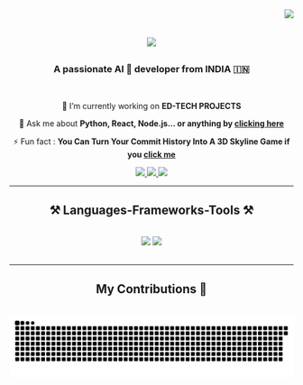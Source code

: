 <img align="right" src="https://visitor-badge.laobi.icu/badge?page_id=Aryaan-Dev.Aryaan-Dev" />

<h1 align="center">
    <img src="https://readme-typing-svg.herokuapp.com/?font=Righteous&size=35&center=true&vCenter=true&width=500&height=70&duration=4000&lines=Hello+Everyone+👋;+I'm+B+P+ARYAAN+!;+सभी+को+नमस्कार+🙏;+मैं+बी+पी+आर्यान+!;+ନମସ୍କାର+ସମସ୍ତଙ୍କୁ+🙏;+ମୁଁ+ବି+ପି+ଆର୍ୟାନ୍+!;" />
</h1>

<h3 align="center">A passionate AI 🤖 developer from INDIA 🇮🇳 </h3>

<br/>

<div align="center">
 
🎯 I’m currently working on **ED-TECH PROJECTS**


💬 Ask me about **Python, React, Node.js... or anything by [clicking here](https://github.com/Aryaan-Dev/Aryaan-Dev/issues)**

⚡ Fun fact : **You Can Turn Your Commit History Into A 3D Skyline Game if you [click me](https://github.com/github/gh-skyline)**

 </div>
 
<div align="center"> 
  <a href="mailto:bparyaan@gmail.com">
    <img src="https://img.shields.io/badge/Gmail-333333?style=for-the-badge&logo=gmail&logoColor=red" />
  </a>
  <a href="https://www.linkedin.com/in/b-p-aryaan" target="_blank">
    <img src="https://img.shields.io/badge/LinkedIn-0077B5?style=for-the-badge&logo=linkedin&logoColor=white" target="_blank" />
  </a>
  <a href="https://bparyaan-portfolio.netlify.app" target="_blank">
     <img src="https://img.shields.io/badge/Portfolio-FF5722?style=for-the-badge&logo=todoist&logoColor=white" target="_blank" />
  </a>
</div>

 <hr/>
 
<h2 align="center">⚒️ Languages-Frameworks-Tools ⚒️</h2>
<br/>
<div align="center">
    <img src="https://skillicons.dev/icons?i=react,bootstrap,mui,html,css,vscode,github,figma,tailwind,git,r" />
    <img src="https://skillicons.dev/icons?i=nodejs,python,javascript,typescript,express,firebase,mongodb,c,java,nextjs,mysql,flask" /><br>
</div>

<br/>
<hr/>

<div align="center">
  <h2> My Contributions 🐍</h2>
  <br>
  <img alt="snake eating my contributions" src="https://raw.githubusercontent.com/Aryaan-Dev/Aryaan-Dev/output/github-contribution-grid-snake.svg" />
  
  <br/><br/><br/>
</div>

<!-- <hr/>

<h2 align="center">⚡ Stats ⚡</h2>
<br>
<div align=center>
  <img width=390 src="https://github-readme-streak-stats-salesp07.vercel.app/?user=salesp07&count_private=true&theme=react&border_radius=10" alt="streak stats"/>
  <img width=390 src="https://github-readme-stats-salesp07.vercel.app/api?username=salesp07&count_private=true&show_icons=true&theme=react&rank_icon=github&border_radius=10" alt="readme stats" />
  <br/>
  <img width=325 align="center" src="https://github-readme-stats-salesp07.vercel.app/api/top-langs/?username=salesp07&hide=HTML&langs_count=8&layout=compact&theme=react&border_radius=10&size_weight=0.5&count_weight=0.5&exclude_repo=github-readme-stats" alt="top langs" />
</div>

<br/><br/>

<hr/>

<br/>

<div align="center">
<a href='https://ko-fi.com/V7V4RAK9C' target='_blank'><img height='64' style='border:0px;height:64px;' src='https://storage.ko-fi.com/cdn/kofi1.png?v=3' border='0' alt='Buy Me a Coffee at ko-fi.com' /></a>
</div>

<br/> -->

